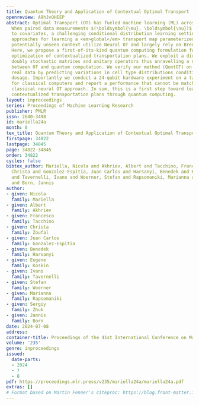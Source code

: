 ```yaml
---
title: Quantum Theory and Application of Contextual Optimal Transport
openreview: A9hJvQHEEP
abstract: Optimal Transport (OT) has fueled machine learning (ML) across many domains.
  When paired data measurements $(\boldsymbol{\mu}, \boldsymbol{\nu})$ are coupled
  to covariates, a challenging conditional distribution learning setting arises. Existing
  approaches for learning a <em>global</em> transport map parameterized through a
  potentially unseen context utilize Neural OT and largely rely on Brenier’s theorem.
  Here, we propose a first-of-its-kind quantum computing formulation for amortized
  optimization of contextualized transportation plans. We exploit a direct link between
  doubly stochastic matrices and unitary operators thus unravelling a natural connection
  between OT and quantum computation. We verify our method (QontOT) on synthetic and
  real data by predicting variations in cell type distributions conditioned on drug
  dosage. Importantly we conduct a 24-qubit hardware experiment on a task challenging
  for classical computers and report a performance that cannot be matched with our
  classical neural OT approach. In sum, this is a first step toward learning to predict
  contextualized transportation plans through quantum computing.
layout: inproceedings
series: Proceedings of Machine Learning Research
publisher: PMLR
issn: 2640-3498
id: mariella24a
month: 0
tex_title: Quantum Theory and Application of Contextual Optimal Transport
firstpage: 34822
lastpage: 34845
page: 34822-34845
order: 34822
cycles: false
bibtex_author: Mariella, Nicola and Akhriev, Albert and Tacchino, Francesco and Zoufal,
  Christa and Gonzalez-Espitia, Juan Carlos and Harsanyi, Benedek and Koskin, Eugene
  and Tavernelli, Ivano and Woerner, Stefan and Rapsomaniki, Marianna and Zhuk, Sergiy
  and Born, Jannis
author:
- given: Nicola
  family: Mariella
- given: Albert
  family: Akhriev
- given: Francesco
  family: Tacchino
- given: Christa
  family: Zoufal
- given: Juan Carlos
  family: Gonzalez-Espitia
- given: Benedek
  family: Harsanyi
- given: Eugene
  family: Koskin
- given: Ivano
  family: Tavernelli
- given: Stefan
  family: Woerner
- given: Marianna
  family: Rapsomaniki
- given: Sergiy
  family: Zhuk
- given: Jannis
  family: Born
date: 2024-07-08
address:
container-title: Proceedings of the 41st International Conference on Machine Learning
volume: '235'
genre: inproceedings
issued:
  date-parts:
  - 2024
  - 7
  - 8
pdf: https://proceedings.mlr.press/v235/mariella24a/mariella24a.pdf
extras: []
# Format based on Martin Fenner's citeproc: https://blog.front-matter.io/posts/citeproc-yaml-for-bibliographies/
---
```


